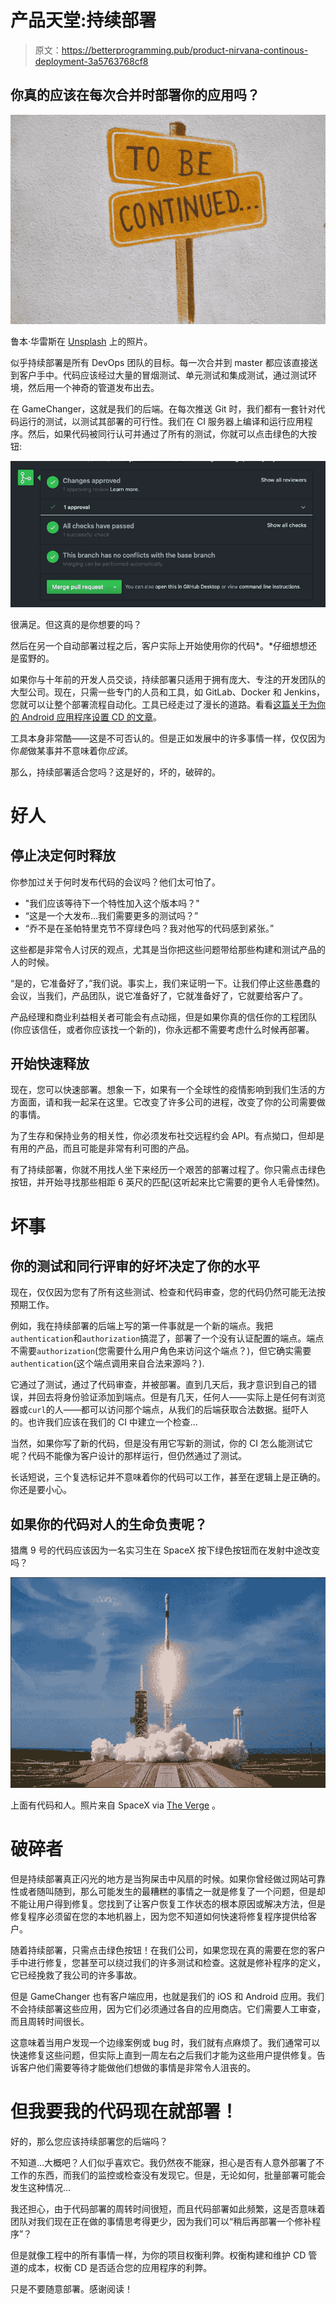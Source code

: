 # 产品天堂:持续部署

> 原文：<https://betterprogramming.pub/product-nirvana-continous-deployment-3a5763768cf8>

## 你真的应该在每次合并时部署你的应用吗？

![](img/db2861f4112917bba3e86bcbe33c9a5c.png)

鲁本·华雷斯在 [Unsplash](/s/photos/continue?utm_source=unsplash&utm_medium=referral&utm_content=creditCopyText) 上的照片。

似乎持续部署是所有 DevOps 团队的目标。每一次合并到 master 都应该直接送到客户手中。代码应该经过大量的冒烟测试、单元测试和集成测试，通过测试环境，然后用一个神奇的管道发布出去。

在 GameChanger，这就是我们的后端。在每次推送 Git 时，我们都有一套针对代码运行的测试，以测试其部署的可行性。我们在 CI 服务器上编译和运行应用程序。然后，如果代码被同行认可并通过了所有的测试，你就可以点击绿色的大按钮:

![](img/d27db79a38b71c08010d2835e128ed94.png)

很满足。但这真的是你想要的吗？

然后在另一个自动部署过程之后，客户实际上开始使用你的代码*。*仔细想想还是蛮野的。

如果你与十年前的开发人员交谈，持续部署只适用于拥有庞大、专注的开发团队的大型公司。现在，只需一些专门的人员和工具，如 GitLab、Docker 和 Jenkins，您就可以让整个部署流程自动化。工具已经走过了漫长的道路。看看[这篇关于为你的 Android 应用程序设置 CD 的文章](https://medium.com/the-telegraph-engineering/android-continuous-delivery-fb41da63176)。

工具本身非常酷——这是不可否认的。但是正如发展中的许多事情一样，仅仅因为你*能*做某事并不意味着你*应该*。

那么，持续部署适合您吗？这是好的，坏的，破碎的。

# 好人

## 停止决定何时释放

你参加过关于何时发布代码的会议吗？他们太可怕了。

*   "我们应该等待下一个特性加入这个版本吗？"
*   “这是一个大发布…我们需要更多的测试吗？”
*   “乔不是在圣帕特里克节不穿绿色吗？我对他写的代码感到紧张。”

这些都是非常令人讨厌的观点，尤其是当你把这些问题带给那些构建和测试产品的人的时候。

“是的，它准备好了，”我们说。事实上，我们来证明一下。让我们停止这些愚蠢的会议，当我们，产品团队，说它准备好了，它就准备好了，它就要给客户了。

产品经理和商业利益相关者可能会有点动摇，但是如果你真的信任你的工程团队(你应该信任，或者你应该找一个新的)，你永远都不需要考虑什么时候再部署。

## 开始快速释放

现在，您可以快速部署。想象一下，如果有一个全球性的疫情影响到我们生活的方方面面，请和我一起呆在这里。它改变了许多公司的进程，改变了你的公司需要做的事情。

为了生存和保持业务的相关性，你必须发布社交远程约会 API。有点拗口，但却是有用的产品，而且可能是非常有利可图的产品。

有了持续部署，你就不用找人坐下来经历一个艰苦的部署过程了。你只需点击绿色按钮，并开始寻找那些相距 6 英尺的匹配(这听起来比它需要的更令人毛骨悚然)。

# 坏事

## 你的测试和同行评审的好坏决定了你的水平

现在，仅仅因为您有了所有这些测试、检查和代码审查，您的代码仍然可能无法按预期工作。

例如，我在持续部署的后端上写的第一件事就是一个新的端点。我把`authentication`和`authorization`搞混了，部署了一个没有认证配置的端点。端点不需要`authorization`(您需要什么用户角色来访问这个端点？)，但它确实需要`authentication`(这个端点调用来自合法来源吗？).

它通过了测试，通过了代码审查，并被部署。直到几天后，我才意识到自己的错误，并回去将身份验证添加到端点。但是有几天，任何人——实际上是任何有浏览器或`curl`的人——都可以访问那个端点，从我们的后端获取合法数据。挺吓人的。也许我们应该在我们的 CI 中建立一个检查…

当然，如果你写了新的代码，但是没有用它写新的测试，你的 CI 怎么能测试它呢？代码不能像为客户设计的那样运行，但仍然通过了测试。

长话短说，三个复选标记并不意味着你的代码可以工作，甚至在逻辑上是正确的。你还是要小心。

## 如果你的代码对人的生命负责呢？

猎鹰 9 号的代码应该因为一名实习生在 SpaceX 按下绿色按钮而在发射中途改变吗？

![](img/5e1ddb5337228ff26834c83750383102.png)

上面有代码和人。照片来自 SpaceX via [The Verge](https://www.theverge.com/2018/5/24/17388680/spacex-falcon-9-rocket-block-5-commercial-crew-nasa-copv]) 。

# 破碎者

但是持续部署真正闪光的地方是当狗屎击中风扇的时候。如果你曾经做过网站可靠性或者随叫随到，那么可能发生的最糟糕的事情之一就是修复了一个问题，但是却不能让用户得到修复。您找到了让客户恢复工作状态的根本原因或解决方法，但是修复程序必须留在您的本地机器上，因为您不知道如何快速将修复程序提供给客户。

随着持续部署，只需点击绿色按钮！在我们公司，如果您现在真的需要在您的客户手中进行修复，您甚至可以绕过我们的许多测试和检查。这就是修补程序的定义，它已经挽救了我公司的许多事故。

但是 GameChanger 也有客户端应用，也就是我们的 iOS 和 Android 应用。我们不会持续部署这些应用，因为它们必须通过各自的应用商店。它们需要人工审查，而且周转时间很长。

这意味着当用户发现一个边缘案例或 bug 时，我们就有点麻烦了。我们通常可以快速修复这些问题，但实际上直到一周左右之后我们才能为这些用户提供修复。告诉客户他们需要等待才能做他们想做的事情是非常令人沮丧的。

# 但我要我的代码现在就部署！

好的，那么您应该持续部署您的后端吗？

不知道…大概吧？人们似乎喜欢它。我仍然夜不能寐，担心是否有人意外部署了不工作的东西，而我们的监控或检查没有发现它。但是，无论如何，批量部署可能会发生这种情况…

我还担心，由于代码部署的周转时间很短，而且代码部署如此频繁，这是否意味着团队对我们现在正在做的事情思考得更少，因为我们可以“稍后再部署一个修补程序”？

但是就像工程中的所有事情一样，为你的项目权衡利弊。权衡构建和维护 CD 管道的成本，权衡 CD 是否适合您的应用程序的利弊。

只是不要随意部署。感谢阅读！